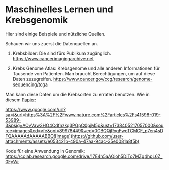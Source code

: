 # Maschinelles Lernen und Krebsgenomik

Hier sind einige Beispiele und nützliche Quellen.

Schauen wir uns zuerst die Datenquellen an.

1. Krebsbilder: Die sind fürs Publikum zugänglich.
https://www.cancerimagingarchive.net

2. Krebs Genome Atlas: Krebsgenome und alle anderen Informationen für Tausende von Patienten. Man braucht Berechtigungen, um auf diese Daten zuzugreifen.
https://www.cancer.gov/ccg/research/genome-sequencing/tcga


Man kann diese Daten um die Krebsorten zu erraten benutzen. Wie in diesem [Papier](https://www.nature.com/articles/s41598-019-53989-3):

https://www.google.com/url?sa=i&url=https%3A%2F%2Fwww.nature.com%2Farticles%2Fs41598-019-53989-3&psig=AOvVaw3HO4Cdfnzkq3PGpC0pjM5p&ust=1738405217057000&source=images&cd=vfe&opi=89978449&ved=0CBQQjRxqFwoTCMCF_p7en4sDFQAAAAAdAAAAABBQ![image](https://github.com/user-attachments/assets/e053421b-490a-47aa-94ac-35e0081a8f5b)



Kode für eine Anwendung in Genomik:
https://colab.research.google.com/drive/17E4h5aAOioh5DiTo7MZg4hpL6Z_0FyWr

